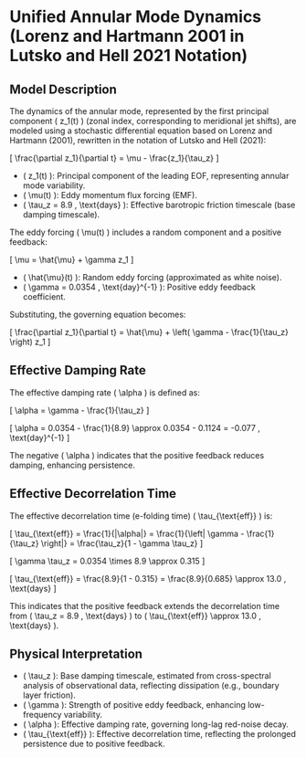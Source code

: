 # Unified Annular Mode Dynamics (Lorenz and Hartmann 2001 in Lutsko and Hell 2021 Notation)

## Model Description
The dynamics of the annular mode, represented by the first principal component \( z_1(t) \) (zonal index, corresponding to meridional jet shifts), are modeled using a stochastic differential equation based on Lorenz and Hartmann (2001), rewritten in the notation of Lutsko and Hell (2021):

\[
\frac{\partial z_1}{\partial t} = \mu - \frac{z_1}{\tau_z}
\]

- \( z_1(t) \): Principal component of the leading EOF, representing annular mode variability.
- \( \mu(t) \): Eddy momentum flux forcing (EMF).
- \( \tau_z = 8.9 \, \text{days} \): Effective barotropic friction timescale (base damping timescale).

The eddy forcing \( \mu(t) \) includes a random component and a positive feedback:

\[
\mu = \hat{\mu} + \gamma z_1
\]

- \( \hat{\mu}(t) \): Random eddy forcing (approximated as white noise).
- \( \gamma = 0.0354 \, \text{day}^{-1} \): Positive eddy feedback coefficient.

Substituting, the governing equation becomes:

\[
\frac{\partial z_1}{\partial t} = \hat{\mu} + \left( \gamma - \frac{1}{\tau_z} \right) z_1
\]

## Effective Damping Rate
The effective damping rate \( \alpha \) is defined as:

\[
\alpha = \gamma - \frac{1}{\tau_z}
\]

\[
\alpha = 0.0354 - \frac{1}{8.9} \approx 0.0354 - 0.1124 = -0.077 \, \text{day}^{-1}
\]

The negative \( \alpha \) indicates that the positive feedback reduces damping, enhancing persistence.

## Effective Decorrelation Time
The effective decorrelation time (e-folding time) \( \tau_{\text{eff}} \) is:

\[
\tau_{\text{eff}} = \frac{1}{|\alpha|} = \frac{1}{\left| \gamma - \frac{1}{\tau_z} \right|} = \frac{\tau_z}{1 - \gamma \tau_z}
\]

\[
\gamma \tau_z = 0.0354 \times 8.9 \approx 0.315
\]

\[
\tau_{\text{eff}} = \frac{8.9}{1 - 0.315} = \frac{8.9}{0.685} \approx 13.0 \, \text{days}
\]

This indicates that the positive feedback extends the decorrelation time from \( \tau_z = 8.9 \, \text{days} \) to \( \tau_{\text{eff}} \approx 13.0 \, \text{days} \).

## Physical Interpretation
- \( \tau_z \): Base damping timescale, estimated from cross-spectral analysis of observational data, reflecting dissipation (e.g., boundary layer friction).
- \( \gamma \): Strength of positive eddy feedback, enhancing low-frequency variability.
- \( \alpha \): Effective damping rate, governing long-lag red-noise decay.
- \( \tau_{\text{eff}} \): Effective decorrelation time, reflecting the prolonged persistence due to positive feedback.